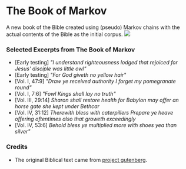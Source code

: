 # The Book of Markov
A new book of the Bible created using (pseudo) Markov chains with the actual contents of the Bible as the initial corpus.
![](https://i.imgur.com/GoZkDK2.jpg)

### Selected Excerpts from The Book of Markov
* [Early testing] 	*"I understand righteousness lodged that rejoiced for Jesus' disciple was little owl"*
* [Early testing] 	*"For God giveth no yellow hair"*
* [Vol. I, 47:9] 	*"Draw ye received authority I forget my pomegranate round"*
* [Vol. I, 7:6] 	*"Fowl Kings shall lay no truth"*
* [Vol. III, 29:14] *Sharon shall restore health for Babylon may offer an horse gate she kept under Bethcar*
* [Vol. IV, 31:12] 	*Therewith bless with caterpillers Prepare ye heave offering oftentimes also that groweth exceedingly*
* [Vol. IV, 53:6] 	*Behold bless ye multiplied more with shoes yea than silver"*

### Credits
* The original Biblical text came from [project gutenberg](https://www.gutenberg.org/).